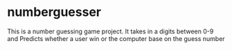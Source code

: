 # numberguesser
This is a number guessing game project.
It takes in a digits between 0-9 and
Predicts whether a user win or the computer base
on the guess number
